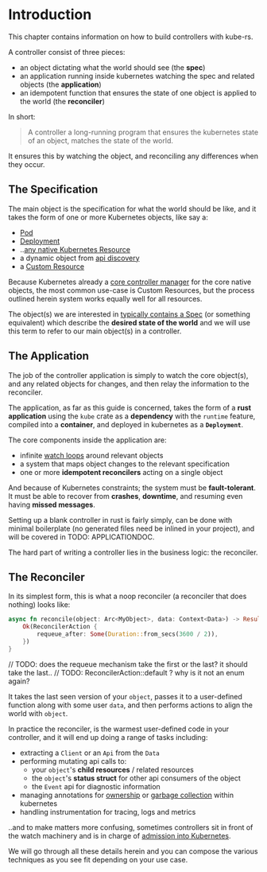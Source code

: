 # Introduction

This chapter contains information on how to build controllers with kube-rs.

A controller consist of three pieces:

- an object dictating what the world should see (the **spec**)
- an application running inside kubernetes watching the spec and related objects (the **application**)
- an idempotent function that ensures the state of one object is applied to the world (the **reconciler**)

In short:

> A controller a long-running program that ensures the kubernetes state of an object, matches the state of the world.

It ensures this by watching the object, and reconciling any differences when they occur.

## The Specification

The main object is the specification for what the world should be like, and it takes the form of one or more Kubernetes objects, like say a:

- [Pod](https://arnavion.github.io/k8s-openapi/v0.14.x/k8s_openapi/api/core/v1/struct.Pod.html)
- [Deployment](https://arnavion.github.io/k8s-openapi/v0.14.x/k8s_openapi/api/apps/v1/struct.Deployment.html)
- ..[any native Kubernetes Resource](https://arnavion.github.io/k8s-openapi/v0.14.x/k8s_openapi/trait.Resource.html#implementors)
- a dynamic object from [api discovery](https://docs.rs/kube/latest/kube/discovery/index.html)
- a [Custom Resource](https://kubernetes.io/docs/tasks/extend-kubernetes/custom-resources/custom-resource-definitions/)

Because Kubernetes already a [core controller manager](https://kubernetes.io/docs/reference/command-line-tools-reference/kube-controller-manager/) for the core native objects, the most common use-case is Custom Resources, but the process outlined herein system works equally well for all resources.

The object(s) we are interested in [typically contains a Spec](https://kubernetes.io/docs/concepts/overview/working-with-objects/kubernetes-objects/#object-spec-and-status) (or something equivalent) which describe the **desired state of the world** and we will use this term to refer to our main object(s) in a controller.

## The Application

The job of the controller application is simply to watch the core object(s), and any related objects for changes, and then relay the information to the reconciler.

The application, as far as this guide is concerned, takes the form of a **rust application** using the `kube` crate as a **dependency** with the `runtime` feature, compiled into a **container**, and deployed in kubernetes as a **`Deployment`**.

The core components inside the application are:

- infinite [watch loops](https://kubernetes.io/docs/reference/using-api/api-concepts/#efficient-detection-of-changes) around relevant objects
- a system that maps object changes to the relevant specification
- one or more **idempotent reconcilers** acting on a single object

And because of Kubernetes constraints; the system must be **fault-tolerant**. It must be able to recover from **crashes**, **downtime**, and resuming even having **missed messages**.

Setting up a blank controller in rust is fairly simply, can be done with minimal boilerplate (no generated files need be inlined in your project), and will be covered in TODO: APPLICATIONDOC.

The hard part of writing a controller lies in the business logic: the reconciler.

## The Reconciler

In its simplest form, this is what a noop reconciler (a reconciler that does nothing) looks like:

```rust
async fn reconcile(object: Arc<MyObject>, data: Context<Data>) -> Result<ReconcilerAction, Error> {
    Ok(ReconcilerAction {
        requeue_after: Some(Duration::from_secs(3600 / 2)),
    })
}
```

// TODO: does the requeue mechanism take the first or the last? it should take the last..
// TODO: ReconcilerAction::default ? why is it not an enum again?

It takes the last seen version of your `object`, passes it to a user-defined function along with some user `data`, and then performs actions to align the world with `object`.

In practice the reconciler, is the warmest user-defined code in your controller, and it will end up doing a range of tasks including:

- extracting a `Client` or an `Api` from the `Data`
- performing mutating api calls to:
  * your `object`'s **child resources** / related resources
  * the `object`'s **status struct** for other api consumers of the object
  * the `Event` api for diagnostic information
- managing annotations for [ownership](https://kubernetes.io/docs/concepts/overview/working-with-objects/owners-dependents/) or [garbage collection](https://kubernetes.io/docs/concepts/overview/working-with-objects/finalizers/) within kubernetes
- handling instrumentation for tracing, logs and metrics

..and to make matters more confusing, sometimes controllers sit in front of the watch machinery and is in charge of [admission into Kubernetes](https://kubernetes.io/docs/reference/access-authn-authz/admission-controllers/).

We will go through all these details herein and you can compose the various techniques as you see fit depending on your use case.
